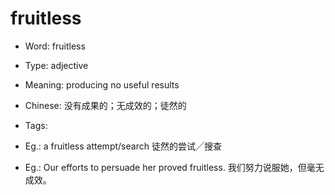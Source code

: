 # fruitless

- Word: fruitless

- Type: adjective
- Meaning: producing no useful results
- Chinese: 没有成果的；无成效的；徒然的
- Tags: 
- Eg.: a fruitless attempt/search 徒然的尝试╱搜查
- Eg.: Our efforts to persuade her proved fruitless. 我们努力说服她，但毫无成效。

